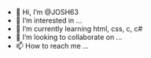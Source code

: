 - 👋 Hi, I’m @JOSH63
- 👀 I’m interested in ...
- 🌱 I’m currently learning html, css, c, c#
- 💞️ I’m looking to collaborate on ...
- 📫 How to reach me ...

<!---
JOSH63/JOSH63 is a ✨ special ✨ repository because its `README.md` (this file) appears on your GitHub profile.
You can click the Preview link to take a look at your changes.
--->
